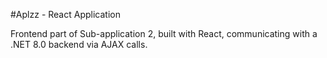 #Aplzz - React Application
 
Frontend part of Sub-application 2, built with React, communicating with a .NET 8.0 backend via AJAX calls.

